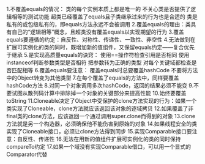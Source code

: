 1.不覆盖equals的情况：
	类的每个实例本质上都是唯一的
	不关心类是否提供了逻辑相等的测试功能
	超类已经覆盖了equals且子类继承过来的行为也是合适的
	类是私有的或包级私有的，即equals方法永远不会被调用
2.覆盖equals的理由：类具有自己的“逻辑相等”概念，且超类没有覆盖equals以实现期望的行为
3.覆盖equals要遵循的约定：自反性、对称性、传递性、一致性、非空性
4.无法做到在扩展可实例化的类的同时，既增加新的值组件，又保留equals约定——复合优先于继承
5.是实现高质量equals的诀窍：
	使用==操作符检查引用是否相同
	使用instanceof判断参数类型是否相符
	把参数转为正确的类型
	对每个关键域都检查是否匹配相等
6.覆盖equals要注意：
	覆盖equals时总要覆盖hashCode
	不要将方法中的Object转变为其他类型
7.在每个覆盖了equals的方法中，同样要覆盖hashCode方法
8.对同一个对象调用多次hashCode，返回的结果必须不能变
9.不要试图从散列码计算中排除掉一个对象的关键部分来提高性能
10.始终要覆盖toString
11.Cloneable决定了Object中受保护的clone方法实现的行为：如果一个类实现了Cloneable，clone方法就应该返回该对象的逐域拷贝
12.如果覆盖了非final类的clone方法，应该返回一个通过调用super.clone而得到的对象
13.clone方法就是另一个构造器，必须确保他不能伤害到原始的对象
14.如果线程安全的类实现了Cloneable接口，必须让clone方法得到同步
15.实现Comparable接口要注意：自反性、传递性
16.无法在用新的值组件扩展可实例化的类的同时保持compareTo约定
17.如果一个域没有实现Comparable借口，可以用一个显式的Comparator代替

